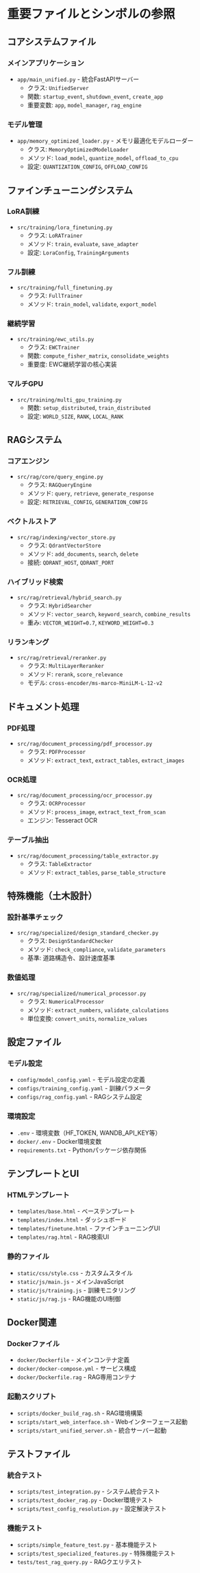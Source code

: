 # 重要ファイルとシンボルの参照

## コアシステムファイル

### メインアプリケーション
- `app/main_unified.py` - 統合FastAPIサーバー
  - クラス: `UnifiedServer`
  - 関数: `startup_event`, `shutdown_event`, `create_app`
  - 重要変数: `app`, `model_manager`, `rag_engine`

### モデル管理
- `app/memory_optimized_loader.py` - メモリ最適化モデルローダー
  - クラス: `MemoryOptimizedModelLoader`
  - メソッド: `load_model`, `quantize_model`, `offload_to_cpu`
  - 設定: `QUANTIZATION_CONFIG`, `OFFLOAD_CONFIG`

## ファインチューニングシステム

### LoRA訓練
- `src/training/lora_finetuning.py`
  - クラス: `LoRATrainer`
  - メソッド: `train`, `evaluate`, `save_adapter`
  - 設定: `LoraConfig`, `TrainingArguments`

### フル訓練
- `src/training/full_finetuning.py`
  - クラス: `FullTrainer`
  - メソッド: `train_model`, `validate`, `export_model`

### 継続学習
- `src/training/ewc_utils.py`
  - クラス: `EWCTrainer`
  - 関数: `compute_fisher_matrix`, `consolidate_weights`
  - 重要度: EWC継続学習の核心実装

### マルチGPU
- `src/training/multi_gpu_training.py`
  - 関数: `setup_distributed`, `train_distributed`
  - 設定: `WORLD_SIZE`, `RANK`, `LOCAL_RANK`

## RAGシステム

### コアエンジン
- `src/rag/core/query_engine.py`
  - クラス: `RAGQueryEngine`
  - メソッド: `query`, `retrieve`, `generate_response`
  - 設定: `RETRIEVAL_CONFIG`, `GENERATION_CONFIG`

### ベクトルストア
- `src/rag/indexing/vector_store.py`
  - クラス: `QdrantVectorStore`
  - メソッド: `add_documents`, `search`, `delete`
  - 接続: `QDRANT_HOST`, `QDRANT_PORT`

### ハイブリッド検索
- `src/rag/retrieval/hybrid_search.py`
  - クラス: `HybridSearcher`
  - メソッド: `vector_search`, `keyword_search`, `combine_results`
  - 重み: `VECTOR_WEIGHT=0.7`, `KEYWORD_WEIGHT=0.3`

### リランキング
- `src/rag/retrieval/reranker.py`
  - クラス: `MultiLayerReranker`
  - メソッド: `rerank`, `score_relevance`
  - モデル: `cross-encoder/ms-marco-MiniLM-L-12-v2`

## ドキュメント処理

### PDF処理
- `src/rag/document_processing/pdf_processor.py`
  - クラス: `PDFProcessor`
  - メソッド: `extract_text`, `extract_tables`, `extract_images`

### OCR処理
- `src/rag/document_processing/ocr_processor.py`
  - クラス: `OCRProcessor`
  - メソッド: `process_image`, `extract_text_from_scan`
  - エンジン: Tesseract OCR

### テーブル抽出
- `src/rag/document_processing/table_extractor.py`
  - クラス: `TableExtractor`
  - メソッド: `extract_tables`, `parse_table_structure`

## 特殊機能（土木設計）

### 設計基準チェック
- `src/rag/specialized/design_standard_checker.py`
  - クラス: `DesignStandardChecker`
  - メソッド: `check_compliance`, `validate_parameters`
  - 基準: 道路構造令、設計速度基準

### 数値処理
- `src/rag/specialized/numerical_processor.py`
  - クラス: `NumericalProcessor`
  - メソッド: `extract_numbers`, `validate_calculations`
  - 単位変換: `convert_units`, `normalize_values`

## 設定ファイル

### モデル設定
- `config/model_config.yaml` - モデル設定の定義
- `configs/training_config.yaml` - 訓練パラメータ
- `configs/rag_config.yaml` - RAGシステム設定

### 環境設定
- `.env` - 環境変数（HF_TOKEN, WANDB_API_KEY等）
- `docker/.env` - Docker環境変数
- `requirements.txt` - Pythonパッケージ依存関係

## テンプレートとUI

### HTMLテンプレート
- `templates/base.html` - ベーステンプレート
- `templates/index.html` - ダッシュボード
- `templates/finetune.html` - ファインチューニングUI
- `templates/rag.html` - RAG検索UI

### 静的ファイル
- `static/css/style.css` - カスタムスタイル
- `static/js/main.js` - メインJavaScript
- `static/js/training.js` - 訓練モニタリング
- `static/js/rag.js` - RAG機能のUI制御

## Docker関連

### Dockerファイル
- `docker/Dockerfile` - メインコンテナ定義
- `docker/docker-compose.yml` - サービス構成
- `docker/Dockerfile.rag` - RAG専用コンテナ

### 起動スクリプト
- `scripts/docker_build_rag.sh` - RAG環境構築
- `scripts/start_web_interface.sh` - Webインターフェース起動
- `scripts/start_unified_server.sh` - 統合サーバー起動

## テストファイル

### 統合テスト
- `scripts/test_integration.py` - システム統合テスト
- `scripts/test_docker_rag.py` - Docker環境テスト
- `scripts/test_config_resolution.py` - 設定解決テスト

### 機能テスト
- `scripts/simple_feature_test.py` - 基本機能テスト
- `scripts/test_specialized_features.py` - 特殊機能テスト
- `tests/test_rag_query.py` - RAGクエリテスト